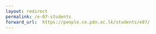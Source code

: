```yaml
---
layout: redirect
permalink: /e-07-students
forward_url:  https://people.ce.pdn.ac.lk/students/e07/
---
```

